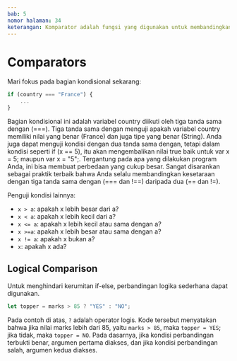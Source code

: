 ```yaml
---
bab: 5
nomor halaman: 34
keterangan: Komparator adalah fungsi yang digunakan untuk membandingkan dua nilai dan menentukan hubungan mereka. Nilai yang dikembalikan menunjukkan apakah nilai-nilai tersebut sama, lebih besar, lebih kecil, atau memiliki hubungan lain berdasarkan suatu kriteria perbandingan tertentu.
---
```


# Comparators

Mari fokus pada bagian kondisional sekarang:

```javascript
if (country === "France") {
    ...
}
```

Bagian kondisional ini adalah variabel country diikuti oleh tiga tanda sama dengan (===). Tiga tanda sama dengan menguji apakah variabel country memiliki nilai yang benar (France) dan juga tipe yang benar (String). Anda juga dapat menguji kondisi dengan dua tanda sama dengan, tetapi dalam kondisi seperti if (x == 5), itu akan mengembalikan nilai true baik untuk var x = 5; maupun var x = "5";. Tergantung pada apa yang dilakukan program Anda, ini bisa membuat perbedaan yang cukup besar. Sangat disarankan sebagai praktik terbaik bahwa Anda selalu membandingkan kesetaraan dengan tiga tanda sama dengan (=== dan !==) daripada dua (== dan !=).

Penguji kondisi lainnya:

- `x > a`: apakah x lebih besar dari a?
- `x < a`: apakah x lebih kecil dari a?
- `x <= a`: apakah x lebih kecil atau sama dengan a?
- `x >=a`: apakah x lebih besar atau sama dengan a?
- `x != a`: apakah x bukan a?
- `x`: apakah x ada?

## Logical Comparison

Untuk menghindari kerumitan if-else, perbandingan logika sederhana dapat digunakan.

```javascript
let topper = marks > 85 ? "YES" : "NO";
```

Pada contoh di atas, `?` adalah operator logis. Kode tersebut menyatakan bahwa jika nilai marks lebih dari 85, yaitu `marks > 85`, maka `topper = YES`; jika tidak, maka `topper = NO`. Pada dasarnya, jika kondisi perbandingan terbukti benar, argumen pertama diakses, dan jika kondisi perbandingan salah, argumen kedua diakses.
